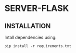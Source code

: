 # SERVER-FLASK

## INSTALLATION 

Intall dependencies using: 

```
pip install -r requirements.txt
```